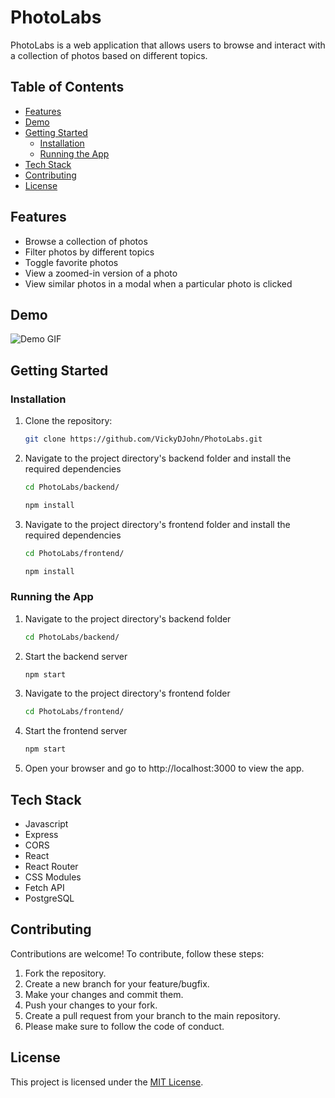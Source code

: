 # PhotoLabs

PhotoLabs is a web application that allows users to browse and interact with a collection of photos based on different topics.

## Table of Contents
- [Features](#features)
- [Demo](#demo)
- [Getting Started](#getting-started)
  - [Installation](#installation)
  - [Running the App](#running-the-app)
- [Tech Stack](#tech-stack)
- [Contributing](#contributing)
- [License](#license)

## Features

- Browse a collection of photos
- Filter photos by different topics
- Toggle favorite photos
- View a zoomed-in version of a photo
- View similar photos in a modal when a particular photo is clicked

## Demo

![Demo GIF](/PhotoLabs%20Demo.gif)

## Getting Started

### Installation

1. Clone the repository:
   ```sh
   git clone https://github.com/VickyDJohn/PhotoLabs.git
2. Navigate to the project directory's backend folder and install the required dependencies
   ```sh
   cd PhotoLabs/backend/
   ```
   ```sh
   npm install
   ```
3. Navigate to the project directory's frontend folder and install the required dependencies
   ```sh
   cd PhotoLabs/frontend/
   ```
   ```sh
   npm install

### Running the App
1. Navigate to the project directory's backend folder
   ```sh
   cd PhotoLabs/backend/
   ```
2. Start the backend server
   ```sh
   npm start
   ```
3. Navigate to the project directory's frontend folder
   ```sh
   cd PhotoLabs/frontend/
   ```
4. Start the frontend server
   ```sh
   npm start
   ```
5. Open your browser and go to http://localhost:3000 to view the app.

## Tech Stack

- Javascript
- Express
- CORS
- React
- React Router
- CSS Modules
- Fetch API
- PostgreSQL

## Contributing
Contributions are welcome! To contribute, follow these steps:

1. Fork the repository.
2. Create a new branch for your feature/bugfix.
3. Make your changes and commit them.
4. Push your changes to your fork.
5. Create a pull request from your branch to the main repository.
6. Please make sure to follow the code of conduct.

## License
This project is licensed under the [MIT License](https://opensource.org/licenses/MIT).